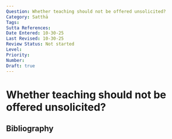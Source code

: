 ```yaml
---
Question: Whether teaching should not be offered unsolicited?
Category: Satthā
Tags: 
Sutta References: 
Date Entered: 10-30-25
Last Revised: 10-30-25
Review Status: Not started
Level: 
Priority: 
Number: 
Draft: true
---
```


# Whether teaching should not be offered unsolicited?

## Bibliography

<!-- 

Notes:



-->